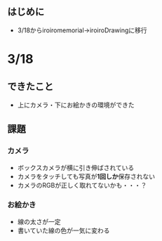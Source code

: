 ## はじめに
- 3/18からiroiromemorial→iroiroDrawingに移行
# 3/18
## できたこと
- 上にカメラ・下にお絵かきの環境ができた

## 課題
### カメラ
- ボックスカメラが横に引き伸ばされている   
- カメラをタッチしても写真が**1回しか**保存されない
- カメラのRGBが正しく取れてないかも・・・？

### お絵かき　
- 線の太さが一定
- 書いていた線の色が一気に変わる




